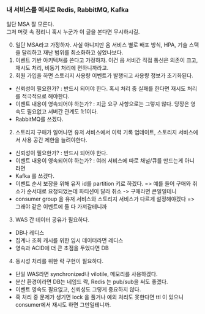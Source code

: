 ### 내 서비스를 예시로 Redis, RabbitMQ, Kafka
일단 MSA 잘 모른다.     
그저 머릿 속 정리니 혹시 누군가 이 글을 본다면 무시하시길.     
     
0. 일단 MSA라고 가정하자. 사실 아니지만 음 서비스 별로 배포 방식, HPA, 기술 스택을 달리하고 재난 범위를 최소화하고 싶었나보다.
0. 이벤트 기반 아키텍쳐를 쓴다고 가정하자. 이건 음 서비간 직접 통신은 의존이 크고, 재시도 처리, 비동기 처리에 편하니까라고.
1. 회원 가입을 하면 스토리지 사용량 이벤트가 발행되고 사용량 정보가 초기화된다.
- 신뢰성이 필요한가? : 반드시 되어야 한다. 혹시 처리 중 실패를 한다면 재시도 처리를 적극적으로 해야한다.
- 이벤트 내용이 영속되어야 하는가? : 지금 요구 사항으로는 그렇지 않다. 당장은 영속도 필요없고 서버간 관계도 1:1이다.
- RabbitMQ를 쓰겠다. 
2. 스토리지 구매가 일어나면 유저 서비스에서 이력 기록 업데이트, 스토리지 서비스에서 사용 공간 제한을 늘려야한다.
- 신뢰성이 필요한가? : 반드시 되어야 한다.
- 이벤트 내용이 영속되어야 하는가? : 여러 서비스에 따로 채널/큐를 만드는게 아니라면
- Kafka 를 쓰겠다.
- 이벤트 순서 보장을 위해 유저 id를 partition 키로 하겠다. => 예를 들어 구매와 취소가 순서대로 요청되었는데 파티션이 달라 취소 -> 구매라면 큰일일테니
- consumer group 을 유저 서비스와 스토리지 서비스가 다르게 설정해야겠다 => 그래야 같은 이벤트에 둘 다 가져갈테니까
3. WAS 간 데이터 공유가 필요하다.
- DB나 레디스
- 집계나 조회 캐시를 위한 임시 데이터라면 레디스
- 영속과 ACID에 더 큰 초점을 두었다면 DB
4. 동시성 처리를 위한 락 구현이 필요하다.
- 단일 WAS라면 synchronized나 vilotile, 메모리를 사용하겠다.
- 분산 환경이라면 DB는 네임드 락, Redis 는 pub/sub을 써도 좋겠다.
- 이벤트 영속도 필요없고, 신뢰성도 그렇게 중요하지 않다.
- 혹 처리 중 문제가 생기면 lock 을 풀거나 예외 처리도 못한다면 ttl 이 있으니 consumer에서 재시도 하면 그만일테니까.
